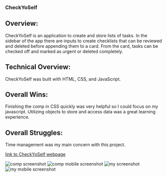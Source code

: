 ### CheckYoSelf

## Overview:
CheckYoSelf is an application to create and store lists of tasks. In the sidebar of the app there are inputs to create checklists that can be reviewed and deleted before appending them to a card. From the card, tasks can be checked off and marked as urgent or deleted completely.

## Technical Overview:
CheckYoSelf was built with HTML, CSS, and JavaScript.

## Overall Wins: 
Finishing the comp in CSS quickly was very helpful so I could focus on my javascript. Utilizing objects to store and access data was a great learning experience.


## Overall Struggles:
Time management was my main concern with this project. 

[link to CheckYoSelf webpage](https://github.com/julianenochs/CheckYoSelf)

![comp screenshot](https://frontend.turing.io/assets/images/projects/check-yo-self/check-yo-self-01.jpg)
![comp mobile screenshot](https://frontend.turing.io/assets/images/projects/check-yo-self/check-yo-self-04.jpg)
![my screenshot](svg/checkyodesktop.png)
![my mobile screenshot](svg/checkyomobile.png)